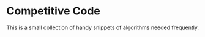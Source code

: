Competitive Code
===========
This is a small collection of handy snippets of algorithms needed frequently.
